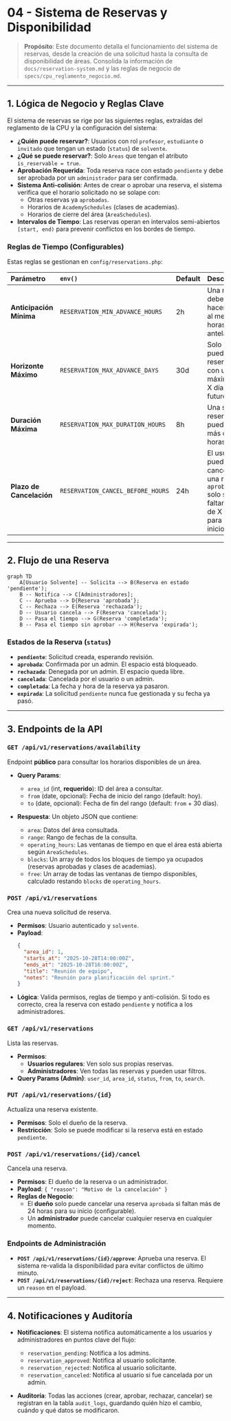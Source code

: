 # 04 - Sistema de Reservas y Disponibilidad

> **Propósito**: Este documento detalla el funcionamiento del sistema de reservas, desde la creación de una solicitud hasta la consulta de disponibilidad de áreas. Consolida la información de `docs/reservation-system.md` y las reglas de negocio de `specs/cpu_reglamento_negocio.md`.

---

## 1. Lógica de Negocio y Reglas Clave

El sistema de reservas se rige por las siguientes reglas, extraídas del reglamento de la CPU y la configuración del sistema:

- **¿Quién puede reservar?**: Usuarios con rol `profesor`, `estudiante` o `invitado` que tengan un estado (`status`) de `solvente`.
- **¿Qué se puede reservar?**: Solo `Areas` que tengan el atributo `is_reservable = true`.
- **Aprobación Requerida**: Toda reserva nace con estado `pendiente` y debe ser aprobada por un `administrador` para ser confirmada.
- **Sistema Anti-colisión**: Antes de crear o aprobar una reserva, el sistema verifica que el horario solicitado no se solape con:
  - Otras reservas ya `aprobadas`.
  - Horarios de `AcademySchedules` (clases de academias).
  - Horarios de cierre del área (`AreaSchedules`).
- **Intervalos de Tiempo**: Las reservas operan en intervalos semi-abiertos `[start, end)` para prevenir conflictos en los bordes de tiempo.

### Reglas de Tiempo (Configurables)

Estas reglas se gestionan en `config/reservations.php`:

| Parámetro | `env()` | Default | Descripción |
| :--- | :--- | :--- | :--- |
| **Anticipación Mínima** | `RESERVATION_MIN_ADVANCE_HOURS` | 2h | Una reserva debe hacerse con al menos X horas de antelación. |
| **Horizonte Máximo** | `RESERVATION_MAX_ADVANCE_DAYS` | 30d | Solo se puede reservar con un máximo de X días a futuro. |
| **Duración Máxima** | `RESERVATION_MAX_DURATION_HOURS` | 8h | Una sola reserva no puede durar más de X horas. |
| **Plazo de Cancelación** | `RESERVATION_CANCEL_BEFORE_HOURS` | 24h | El usuario puede cancelar una reserva `aprobada` solo si faltan más de X horas para su inicio. |

---

## 2. Flujo de una Reserva

```mermaid
graph TD
    A[Usuario Solvente] -- Solicita --> B(Reserva en estado 'pendiente');
    B -- Notifica --> C[Administradores];
    C -- Aprueba --> D{Reserva 'aprobada'};
    C -- Rechaza --> E(Reserva 'rechazada');
    D -- Usuario cancela --> F(Reserva 'cancelada');
    D -- Pasa el tiempo --> G(Reserva 'completada');
    B -- Pasa el tiempo sin aprobar --> H(Reserva 'expirada');
```

### Estados de la Reserva (`status`)

- **`pendiente`**: Solicitud creada, esperando revisión.
- **`aprobada`**: Confirmada por un admin. El espacio está bloqueado.
- **`rechazada`**: Denegada por un admin. El espacio queda libre.
- **`cancelada`**: Cancelada por el usuario o un admin.
- **`completada`**: La fecha y hora de la reserva ya pasaron.
- **`expirada`**: La solicitud `pendiente` nunca fue gestionada y su fecha ya pasó.

---

## 3. Endpoints de la API

### `GET /api/v1/reservations/availability`

Endpoint **público** para consultar los horarios disponibles de un área.

- **Query Params**:
  - `area_id` (int, **requerido**): ID del área a consultar.
  - `from` (date, opcional): Fecha de inicio del rango (default: hoy).
  - `to` (date, opcional): Fecha de fin del rango (default: `from` + 30 días).

- **Respuesta**: Un objeto JSON que contiene:
  - `area`: Datos del área consultada.
  - `range`: Rango de fechas de la consulta.
  - `operating_hours`: Las ventanas de tiempo en que el área está abierta según `AreaSchedules`.
  - `blocks`: Un array de todos los bloques de tiempo ya ocupados (reservas aprobadas y clases de academias).
  - `free`: Un array de todas las ventanas de tiempo disponibles, calculado restando `blocks` de `operating_hours`.

### `POST /api/v1/reservations`

Crea una nueva solicitud de reserva.

- **Permisos**: Usuario autenticado y `solvente`.
- **Payload**:
  ```json
  {
    "area_id": 1,
    "starts_at": "2025-10-28T14:00:00Z",
    "ends_at": "2025-10-28T16:00:00Z",
    "title": "Reunión de equipo",
    "notes": "Reunión para planificación del sprint."
  }
  ```
- **Lógica**: Valida permisos, reglas de tiempo y anti-colisión. Si todo es correcto, crea la reserva con estado `pendiente` y notifica a los administradores.

### `GET /api/v1/reservations`

Lista las reservas.

- **Permisos**:
  - **Usuarios regulares**: Ven solo sus propias reservas.
  - **Administradores**: Ven todas las reservas y pueden usar filtros.
- **Query Params (Admin)**: `user_id`, `area_id`, `status`, `from`, `to`, `search`.

### `PUT /api/v1/reservations/{id}`

Actualiza una reserva existente.

- **Permisos**: Solo el dueño de la reserva.
- **Restricción**: Solo se puede modificar si la reserva está en estado `pendiente`.

### `POST /api/v1/reservations/{id}/cancel`

Cancela una reserva.

- **Permisos**: El dueño de la reserva o un administrador.
- **Payload**: `{ "reason": "Motivo de la cancelación" }`
- **Reglas de Negocio**:
  - El **dueño** solo puede cancelar una reserva `aprobada` si faltan más de 24 horas para su inicio (configurable).
  - Un **administrador** puede cancelar cualquier reserva en cualquier momento.

### Endpoints de Administración

- **`POST /api/v1/reservations/{id}/approve`**: Aprueba una reserva. El sistema re-valida la disponibilidad para evitar conflictos de último minuto.
- **`POST /api/v1/reservations/{id}/reject`**: Rechaza una reserva. Requiere un `reason` en el payload.

---

## 4. Notificaciones y Auditoría

- **Notificaciones**: El sistema notifica automáticamente a los usuarios y administradores en puntos clave del flujo:
  - `reservation_pending`: Notifica a los admins.
  - `reservation_approved`: Notifica al usuario solicitante.
  - `reservation_rejected`: Notifica al usuario solicitante.
  - `reservation_canceled`: Notifica al usuario si fue cancelada por un admin.

- **Auditoría**: Todas las acciones (crear, aprobar, rechazar, cancelar) se registran en la tabla `audit_logs`, guardando quién hizo el cambio, cuándo y qué datos se modificaron.
